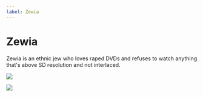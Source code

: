 ```yaml
---
label: Zewia
---
```


# Zewia

Zewia is an ethnic jew who loves raped DVDs and refuses to watch anything that's above SD resolution and not interlaced.

[![](https://media.tenor.com/dPISzrEKn6gAAAAC/mrfish-lombakka.gif)](https://media.tenor.com/dPISzrEKn6gAAAAC/mrfish-lombakka.gif)

[![](https://media.tenor.com/OV-C3xzbr34AAAAC/jewish-wedding-jewish-dance.gif)](https://media.tenor.com/OV-C3xzbr34AAAAC/jewish-wedding-jewish-dance.gif)